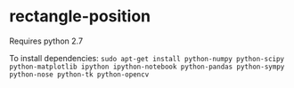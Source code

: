 # rectangle-position

Requires python 2.7

To install dependencies:
```sudo apt-get install python-numpy python-scipy python-matplotlib ipython ipython-notebook python-pandas python-sympy python-nose python-tk python-opencv```
